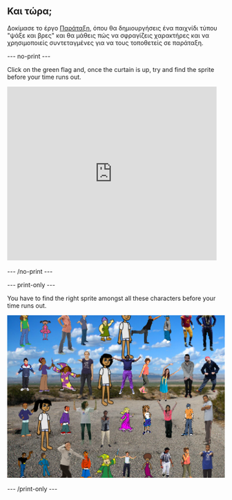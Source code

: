 ## Και τώρα;

Δοκίμασε το έργο [Παράταξη](https://projects.raspberrypi.org/en/projects/lineup?utm_source=pathway&utm_medium=whatnext&utm_campaign=projects), όπου θα δημιουργήσεις ένα παιχνίδι τύπου "ψάξε και βρες" και θα μάθεις πώς να σφραγίζεις χαρακτήρες και να χρησιμοποιείς συντεταγμένες για να τους τοποθετείς σε παράταξη.

\--- no-print \---

Click on the green flag and, once the curtain is up, try and find the sprite before your time runs out.

<div class="scratch-preview">
  <iframe allowtransparency="true" width="485" height="402" src="https://scratch.mit.edu/projects/embed/259020474/?autostart=false" frameborder="0" scrolling="no"></iframe>
</div>

\--- /no-print \---

\--- print-only \---

You have to find the right sprite amongst all these characters before your time runs out.

![showcase](images/lineup-showcase.png)

\--- /print-only \---